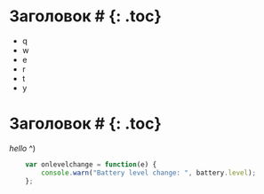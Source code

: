 ---
---

# Заголовок # {: .toc}
* q
* w
* e
* r
* t
* y

# Заголовок # {: .toc}
*hello* ^)

```js
    var onlevelchange = function(e) {
        console.warn("Battery level change: ", battery.level);
    };
```